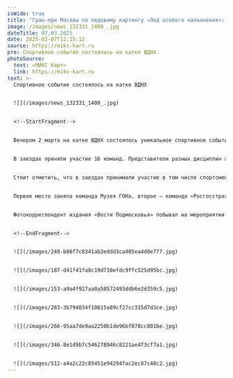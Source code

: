 ```yaml
---
isWide: true
title: "Гран-при Москвы по ледовому картингу «Лед особого назначения»: фоторепортаж"
image: /images/news_132331_1400_.jpg
dateTitle: 07.03.2025
date: 2025-03-07T12:15:12
source: https://miks-kart.ru
pre: Спортивное событие состоялось на катке ВДНХ.
photoSource:
  text: «МИКС Карт»
  link: https://miks-kart.ru
text: >-
  Спортивное событие состоялось на катке ВДНХ


  ![](/images/news_132331_1400_.jpg)


  <!--StartFragment-->


  Вечером 2 марта на катке ВДНХ состоялось уникальное спортивное событие — Гран-при Москвы по ледовому картингу «Лед особого назначения». Организаторами гонки выступили Музей Гаража особого назначения ФСО России, Дептранс Москвы и ВДНХ. 


  В заездах приняли участие 16 команд. Представители разных дисциплин авто- и мотоспорта соревновались на микроавтомобилях отечественного производства «МИКС Карт» с двигателем мощностью 9 л.с, способных развивать скорость до 90 км/ч на ледяной трассе. Специально к гонке были подготовлены 25 машин с шипованными шинами и воздухозаборниками, защищенными от ледяной крошки. 


  Стоит отметить, что в заездах принимали участие в том числе спортсмены с ограниченными возможностями здоровья.


  Первое место заняла команда Музея ГОНа, второе — команда «Росгосстрах Жизнь», а бронза досталась команде Russian Racing Group. Почетный приз завоевала команда «Картинг без границ». 


  Фотокорреспондент издания «Вести Подмосковья» побывал на мероприятии и запечатлел мгновения адреналина и драйва:


  <!--EndFragment-->


  ![](/images/249-b86f7c8341ab2eddd3ca405ea4d0e777.jpg)


  ![](/images/187-d41f41fa8c19d710efdc9ffc525d95bc.jpg)


  ![](/images/153-a9a4f927aa0a50572493ddb6e2d359c5.jpg)


  ![](/images/283-3b794034f10815a89cf27cc315d7d3ce.jpg)


  ![](/images/266-95aa7de9aa2250b1de96bf878cc801be.jpg)


  ![](/images/346-8e1d9b7c546278946c8221ae4f3cf7a1.jpg)


  ![](/images/512-a4a2c22c85451e94294fac2ec87c48c2.jpg)
---
```

